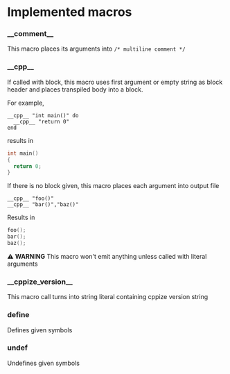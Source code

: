 # Implemented macros

### \_\_comment\_\_

This macro places its arguments into `/* multiline comment */`

### \_\_cpp\_\_

If called with block, this macro uses first argument or empty string as block header and places transpiled body into a block.


For example,
```crystal
__cpp__ "int main()" do
  __cpp__ "return 0"
end
```
results in

```cpp
int main()
{
  return 0;
}
```

If there is no block given, this macro places each argument into output file

```crystal
__cpp__ "foo()"
__cpp__ "bar()","baz()"
```

Results in

```cpp
foo();
bar();
baz();
```

:warning: **WARNING** This macro won't emit anything unless called with literal arguments

### \_\_cppize\_version\_\_

This macro call turns into string literal containing cppize version string

### define

Defines given symbols

### undef

Undefines given symbols
